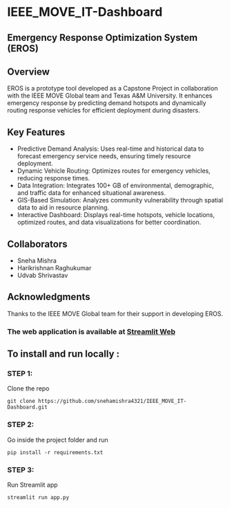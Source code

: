 # IEEE_MOVE_IT-Dashboard
## Emergency Response Optimization System (EROS)

## Overview
EROS is a prototype tool developed as a Capstone Project in collaboration with the IEEE MOVE Global team and Texas A&M University. It enhances emergency response by predicting demand hotspots and dynamically routing response vehicles for efficient deployment during disasters.

## Key Features
* Predictive Demand Analysis: Uses real-time and historical data to forecast emergency service needs, ensuring timely resource deployment.
* Dynamic Vehicle Routing: Optimizes routes for emergency vehicles, reducing response times.
* Data Integration: Integrates 100+ GB of environmental, demographic, and traffic data for enhanced situational awareness.
* GIS-Based Simulation: Analyzes community vulnerability through spatial data to aid in resource planning.
* Interactive Dashboard: Displays real-time hotspots, vehicle locations, optimized routes, and data visualizations for better coordination.

## Collaborators
* Sneha Mishra
* Harikrishnan Raghukumar
* Udvab Shrivastav

## Acknowledgments
Thanks to the IEEE MOVE Global team for their support in developing EROS.

### The web application is available at [Streamlit Web](https://moveit-dashboard.streamlit.app/)

## To install and run locally :

### STEP 1: 
Clone the repo 

```git clone https://github.com/snehamishra4321/IEEE_MOVE_IT-Dashboard.git```


### STEP 2:
Go inside the project folder and run  

```pip install -r requirements.txt```

### STEP 3:
Run Streamlit app 

```streamlit run app.py```
